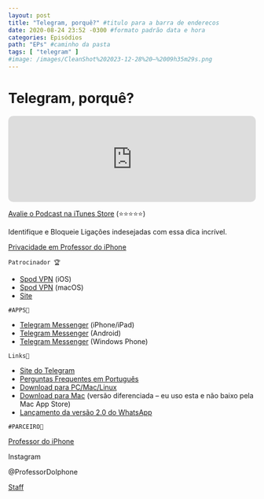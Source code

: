 ```yaml
---
layout: post
title: "Telegram, porquê?" #titulo para a barra de enderecos
date: 2020-08-24 23:52 -0300 #formato padrão data e hora
categories: Episódios
path: "EPs" #caminho da pasta
tags: [ "telegram" ]
#image: /images/CleanShot%202023-12-28%20—%2009h35m29s.png
---
```


# Telegram, porquê?

<iframe allow="autoplay *; encrypted-media *; fullscreen *; clipboard-write" frameborder="0" height="175" style="width:100%;max-width:660px;overflow:hidden;border-radius:10px;" sandbox="allow-forms allow-popups allow-same-origin allow-scripts allow-storage-access-by-user-activation allow-top-navigation-by-user-activation" src="https://embed.podcasts.apple.com/us/podcast/podapps/id1434188907?i=1000488965416&theme=auto"></iframe>

[Avalie o Podcast na iTunes Store](https://apple.co/2vFBD0R)
(⭐️⭐️⭐️⭐️⭐️)

Identifique e Bloqueie Ligações indesejadas com essa dica incrível.

[Privacidade em Professor do iPhone](https://professordoiphone.com.br/category/privacidade/)

`Patrocinador 🏆`

- [Spod VPN](https://itunes.apple.com/br/app/spod-vpn-filtro-web/id1441670465) (iOS)
- [Spod VPN](https://apps.apple.com/br/app/spod-vpn-filtro-web/id1466110599) (macOS)
- [Site](https://spod.com.br) 

`#APPS📲`

*   [Telegram Messenger](https://apps.apple.com/app/telegram-messenger/id686449807) (iPhone/iPad)
*   [Telegram Messenger](https://play.google.com/store/apps/details?id=org.telegram.messenger) (Android)
*   [Telegram Messenger](https://www.microsoft.com/es-ar/p/telegram-messenger/9wzdncrdzhs0?rtc=1&activetab=pivot:overviewtab) (Windows Phone)

`Links🔗 `
*   [Site do Telegram](https://telegram.org/)
*   [Perguntas Frequentes em Português](https://telegram.org/faq/pt-br?ln=f)
*   [Download para PC/Mac/Linux](https://desktop.telegram.org/)
*   [Download para Mac](https://macos.telegram.org/) (versão diferenciada – eu uso esta e não baixo pela Mac App Store)
*   [Lançamento da versão 2.0 do WhatsApp](https://blog.whatsapp.com/whats-app-2-0-is-submitted)

`#PARCEIRO👥`

[Professor do iPhone](https://www.professordoiphone.com.br)

Instagram

@ProfessorDoIphone

[Staff](https://t.me/pdipstaff)